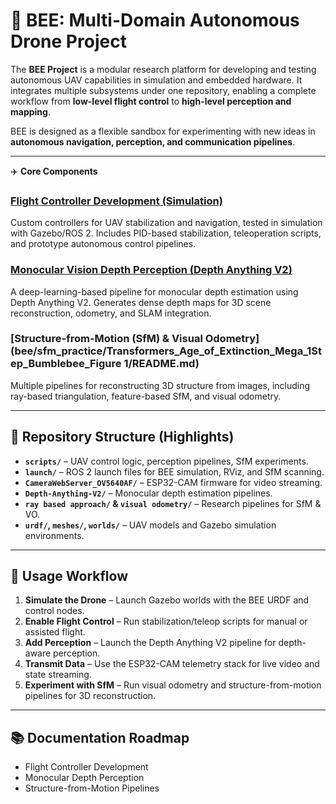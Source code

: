 # 🐝 BEE: Multi-Domain Autonomous Drone Project

The **BEE Project** is a modular research platform for developing and testing autonomous UAV capabilities in simulation and embedded hardware. It integrates multiple subsystems under one repository, enabling a complete workflow from **low-level flight control** to **high-level perception and mapping**.

BEE is designed as a flexible sandbox for experimenting with new ideas in **autonomous navigation, perception, and communication pipelines**.

---

✈️ **Core Components**

### [Flight Controller Development (Simulation)](bee/scripts/README.md)
Custom controllers for UAV stabilization and navigation, tested in simulation with Gazebo/ROS 2. Includes PID-based stabilization, teleoperation scripts, and prototype autonomous control pipelines.

### [Monocular Vision Depth Perception (Depth Anything V2)](bee/scripts/Depth-Anything-V2/README.md)
A deep-learning-based pipeline for monocular depth estimation using Depth Anything V2. Generates dense depth maps for 3D scene reconstruction, odometry, and SLAM integration.

### [Structure-from-Motion (SfM) & Visual Odometry](bee/sfm_practice/Transformers_Age_of_Extinction_Mega_1Step_Bumblebee_Figure 1/README.md)
Multiple pipelines for reconstructing 3D structure from images, including ray-based triangulation, feature-based SfM, and visual odometry.

    
---

## 📂 Repository Structure (Highlights)

- **`scripts/`** – UAV control logic, perception pipelines, SfM experiments.
- **`launch/`** – ROS 2 launch files for BEE simulation, RViz, and SfM scanning.
- **`CameraWebServer_OV5640AF/`** – ESP32-CAM firmware for video streaming.
- **`Depth-Anything-V2/`** – Monocular depth estimation pipelines.
- **`ray based approach/` & `visual odometry/`** – Research pipelines for SfM & VO.
- **`urdf/`, `meshes/`, `worlds/`** – UAV models and Gazebo simulation environments.

---

## 🚀 Usage Workflow

1. **Simulate the Drone** – Launch Gazebo worlds with the BEE URDF and control nodes.
2. **Enable Flight Control** – Run stabilization/teleop scripts for manual or assisted flight.
3. **Add Perception** – Launch the Depth Anything V2 pipeline for depth-aware perception.
4. **Transmit Data** – Use the ESP32-CAM telemetry stack for live video and state streaming.
5. **Experiment with SfM** – Run visual odometry and structure-from-motion pipelines for 3D reconstruction.

---

## 📚 Documentation Roadmap

- Flight Controller Development
- Monocular Depth Perception
- Structure-from-Motion Pipelines
